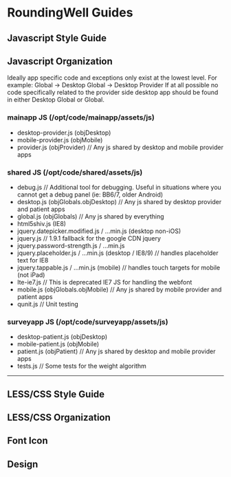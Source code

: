 # RoundingWell Guides

## Javascript Style Guide

## Javascript Organization

Ideally app specific code and exceptions only exist at the lowest level. For example:  Global -> Desktop Global -> Desktop Provider
If at all possible no code specifically related to the provider side desktop app should be found in either Desktop Global or Global.

### mainapp JS (/opt/code/mainapp/assets/js)
+ desktop-provider.js (objDesktop)
+ mobile-provider.js (objMobile)
+ provider.js  (objProvider) // Any js shared by desktop and mobile provider apps

### shared JS (/opt/code/shared/assets/js)
+ debug.js  //  Additional tool for debugging.  Useful in situations where you cannot get a debug panel (ie: BB6/7, older Android)
+ desktop.js (objGlobals.objDesktop) // Any js shared by desktop provider and patient apps
+ global.js (objGlobals)  // Any js shared by everything
+ html5shiv.js (IE8)
+ jquery.datepicker.modified.js / ...min.js  (desktop non-iOS)
+ jquery.js // 1.9.1  fallback for the google CDN jquery
+ jquery.password-strength.js / ...min.js
+ jquery.placeholder.js / ...min.js  (desktop / IE8/9) // handles placeholder text for IE8
+ jquery.tappable.js / ...min.js (mobile) // handles touch targets for mobile  (not iPad)
+ lte-ie7.js // This is deprecated IE7 JS for handling the webfont
+ mobile.js (objGlobals.objMobile) // Any js shared by mobile provider and patient apps
+ qunit.js // Unit testing

### surveyapp JS  (/opt/code/surveyapp/assets/js)
+ desktop-patient.js (objDesktop)
+ mobile-patient.js  (objMobile)
+ patient.js (objPatient) // Any js shared by desktop and mobile provider apps
+ tests.js // Some tests for the weight algorithm

----

## LESS/CSS Style Guide

## LESS/CSS Organization

## Font Icon

## Design
